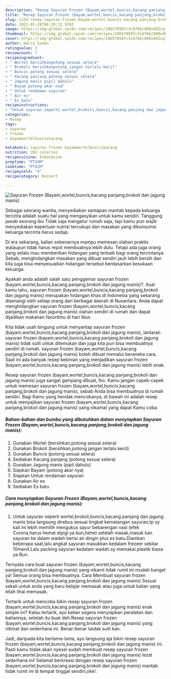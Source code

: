 ```yaml
---
description: "Resep Sayuran Frozen (Bayam,wortel,buncis,kacang panjang,brokoli dan jagung manis) yang lezat dan Mudah Dibuat"
title: "Resep Sayuran Frozen (Bayam,wortel,buncis,kacang panjang,brokoli dan jagung manis) yang lezat dan Mudah Dibuat"
slug: 1159-resep-sayuran-frozen-bayam-wortel-buncis-kacang-panjang-brokoli-dan-jagung-manis-yang-lezat-dan-mudah-dibuat
date: 2021-01-28T06:20:12.970Z
image: https://img-global.cpcdn.com/recipes/18b57058fc3cbf6b/680x482cq70/sayuran-frozen-bayamwortelbunciskacang-panjangbrokoli-dan-jagung-manis-foto-resep-utama.jpg
thumbnail: https://img-global.cpcdn.com/recipes/18b57058fc3cbf6b/680x482cq70/sayuran-frozen-bayamwortelbunciskacang-panjangbrokoli-dan-jagung-manis-foto-resep-utama.jpg
cover: https://img-global.cpcdn.com/recipes/18b57058fc3cbf6b/680x482cq70/sayuran-frozen-bayamwortelbunciskacang-panjangbrokoli-dan-jagung-manis-foto-resep-utama.jpg
author: Harry Simon
ratingvalue: 3
reviewcount: 7
recipeingredient:
- " Wortel bersihkanpotong sesuai selera"
- " Brokoli bersihkanpotong jangan terlalu kecil"
- " Buncis potong sesuai selera"
- " Kacang panjang potong sesuai selera"
- " Jagung manis pipil dahulu"
- " Bayam potong akar nya"
- " Untuk rendaman sayuran"
- " Air es"
- " Es batu"
recipeinstructions:
- "Untuk sayuran seperti wortel,brokoli,buncis,kacang panjang dan jagung manis bisa langsung direbus sesuai tingkat kematangan sayuran,tp sy kali ini lebih memilih mengukus sayur bebarengan nasi (efek Corona,harus hemat elpigi ya bun,hehe) setelah masak,masuk kan sayuran ke dalam wadah berisi air dingin plus es batu.Diamkan beberapa saat,lalu angkat sayuran masukkan kedalam frezeer sekitar 10menit.Lalu packing sayuran kedalam wadah.sy memakai plastik biasa ya Bun."
categories:
- Resep
tags:
- sayuran
- frozen
- bayamwortelbunciskacang

katakunci: sayuran frozen bayamwortelbunciskacang 
nutrition: 202 calories
recipecuisine: Indonesian
preptime: "PT24M"
cooktime: "PT42M"
recipeyield: "4"
recipecategory: Dessert

---
```



![Sayuran Frozen (Bayam,wortel,buncis,kacang panjang,brokoli dan jagung manis)](https://img-global.cpcdn.com/recipes/18b57058fc3cbf6b/680x482cq70/sayuran-frozen-bayamwortelbunciskacang-panjangbrokoli-dan-jagung-manis-foto-resep-utama.jpg)

Sebagai seorang wanita, menyediakan santapan mantab kepada keluarga tercinta adalah suatu hal yang mengasyikan untuk kamu sendiri. Tanggung jawab seorang ibu Tidak saja mengatur rumah saja, tapi kamu pun wajib menyediakan keperluan nutrisi tercukupi dan masakan yang dikonsumsi keluarga tercinta harus sedap.

Di era  sekarang, kalian sebenarnya mampu memesan olahan praktis walaupun tidak harus repot membuatnya lebih dulu. Tetapi ada juga orang yang selalu mau memberikan hidangan yang terbaik bagi orang tercintanya. Sebab, menghidangkan masakan yang dibuat sendiri jauh lebih bersih dan kita juga bisa menyesuaikan hidangan tersebut berdasarkan kesukaan keluarga. 



Apakah anda adalah salah satu penggemar sayuran frozen (bayam,wortel,buncis,kacang panjang,brokoli dan jagung manis)?. Asal kamu tahu, sayuran frozen (bayam,wortel,buncis,kacang panjang,brokoli dan jagung manis) merupakan hidangan khas di Indonesia yang sekarang disenangi oleh setiap orang dari berbagai daerah di Nusantara. Anda dapat menghidangkan sayuran frozen (bayam,wortel,buncis,kacang panjang,brokoli dan jagung manis) olahan sendiri di rumah dan dapat dijadikan makanan favoritmu di hari libur.

Kita tidak usah bingung untuk menyantap sayuran frozen (bayam,wortel,buncis,kacang panjang,brokoli dan jagung manis), lantaran sayuran frozen (bayam,wortel,buncis,kacang panjang,brokoli dan jagung manis) tidak sulit untuk ditemukan dan juga kita pun bisa membuatnya sendiri di rumah. sayuran frozen (bayam,wortel,buncis,kacang panjang,brokoli dan jagung manis) boleh dibuat memalui beraneka cara. Saat ini ada banyak resep kekinian yang menjadikan sayuran frozen (bayam,wortel,buncis,kacang panjang,brokoli dan jagung manis) lebih enak.

Resep sayuran frozen (bayam,wortel,buncis,kacang panjang,brokoli dan jagung manis) juga sangat gampang dibuat, lho. Kamu jangan capek-capek untuk memesan sayuran frozen (bayam,wortel,buncis,kacang panjang,brokoli dan jagung manis), sebab Anda bisa membuatnya di rumah sendiri. Bagi Kamu yang hendak mencobanya, di bawah ini adalah resep untuk menyajikan sayuran frozen (bayam,wortel,buncis,kacang panjang,brokoli dan jagung manis) yang nikamat yang dapat Kamu coba.

<!--inarticleads1-->

##### Bahan-bahan dan bumbu yang dibutuhkan dalam menyiapkan Sayuran Frozen (Bayam,wortel,buncis,kacang panjang,brokoli dan jagung manis):

1. Gunakan  Wortel (bersihkan,potong sesuai selera)
1. Gunakan  Brokoli (bersihkan,potong jangan terlalu kecil)
1. Gunakan  Buncis (potong sesuai selera)
1. Sediakan  Kacang panjang (potong sesuai selera)
1. Gunakan  Jagung manis (pipil dahulu)
1. Siapkan  Bayam (potong akar nya)
1. Siapkan  Untuk rendaman sayuran
1. Gunakan  Air es
1. Sediakan  Es batu




<!--inarticleads2-->

##### Cara menyiapkan Sayuran Frozen (Bayam,wortel,buncis,kacang panjang,brokoli dan jagung manis):

1. Untuk sayuran seperti wortel,brokoli,buncis,kacang panjang dan jagung manis bisa langsung direbus sesuai tingkat kematangan sayuran,tp sy kali ini lebih memilih mengukus sayur bebarengan nasi (efek Corona,harus hemat elpigi ya bun,hehe) setelah masak,masuk kan sayuran ke dalam wadah berisi air dingin plus es batu.Diamkan beberapa saat,lalu angkat sayuran masukkan kedalam frezeer sekitar 10menit.Lalu packing sayuran kedalam wadah.sy memakai plastik biasa ya Bun.




Ternyata cara buat sayuran frozen (bayam,wortel,buncis,kacang panjang,brokoli dan jagung manis) yang nikamt tidak rumit ini mudah banget ya! Semua orang bisa membuatnya. Cara Membuat sayuran frozen (bayam,wortel,buncis,kacang panjang,brokoli dan jagung manis) Sesuai sekali untuk anda yang baru belajar memasak atau juga untuk kalian yang telah lihai memasak.

Tertarik untuk mencoba bikin resep sayuran frozen (bayam,wortel,buncis,kacang panjang,brokoli dan jagung manis) enak simple ini? Kalau tertarik, ayo kalian segera menyiapkan peralatan dan bahannya, setelah itu buat deh Resep sayuran frozen (bayam,wortel,buncis,kacang panjang,brokoli dan jagung manis) yang nikmat dan sederhana ini. Benar-benar taidak sulit kan. 

Jadi, daripada kita berlama-lama, ayo langsung aja bikin resep sayuran frozen (bayam,wortel,buncis,kacang panjang,brokoli dan jagung manis) ini. Pasti kamu tiidak akan nyesel sudah membuat resep sayuran frozen (bayam,wortel,buncis,kacang panjang,brokoli dan jagung manis) lezat sederhana ini! Selamat berkreasi dengan resep sayuran frozen (bayam,wortel,buncis,kacang panjang,brokoli dan jagung manis) mantab tidak rumit ini di tempat tinggal sendiri,oke!.

